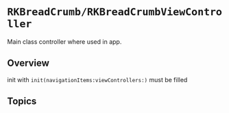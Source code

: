 # ``RKBreadCrumb/RKBreadCrumbViewController``

Main class controller where used in app.

## Overview
 
 init with ``init(navigationItems:viewControllers:)`` must be filled

## Topics
